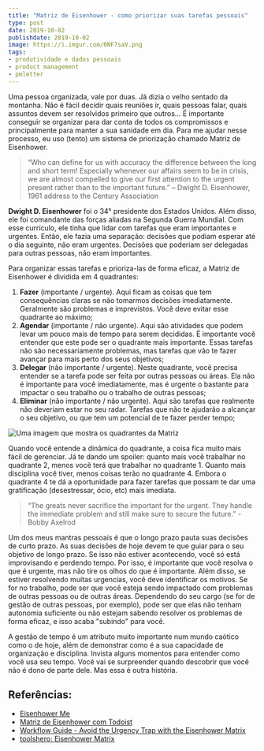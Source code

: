 ```yaml
---
title: "Matriz de Eisenhower - como priorizar suas tarefas pessoais"
type: post
date: 2019-10-02
publishdate: 2019-10-02
image: https://i.imgur.com/0NF7saV.png
tags:
- produtividade e dados pessoais
- product management
- pmletter
---
```


Uma pessoa organizada, vale por duas. Já dizia o velho sentado da montanha. Não é fácil decidir quais reuniões ir, quais pessoas falar, quais assuntos devem ser resolvidos primeiro que outros… É importante conseguir se organizar para dar conta de todos os compromissos e principalmente para manter a sua sanidade em dia. Para me ajudar nesse processo, eu uso (tento) um sistema de priorização chamado Matriz de Eisenhower.

> “Who can define for us with accuracy the difference between the long and short term! Especially whenever our affairs seem to be in crisis, we are almost compelled to give our first attention to the urgent present rather than to the important future.” – Dwight D. Eisenhower, 1961 address to the Century Association

**Dwight D. Eisenhower** foi o 34° presidente dos Estados Unidos. Além disso, ele foi comandante das forças aliadas na Segunda Guerra Mundial. Com esse currículo, ele tinha que lidar com tarefas que eram importantes e urgentes. Então, ele fazia uma separação: decisões que podiam esperar até o dia seguinte, não eram urgentes. Decisões que poderiam ser delegadas para outras pessoas, não eram importantes. 

Para organizar essas tarefas e prioriza-las de forma eficaz, a Matriz de Eisenhower é dividida em 4 quadrantes: 

1. **Fazer** (importante / urgente). Aqui ficam as coisas que tem consequências claras se não tomarmos decisões imediatamente. Geralmente são problemas e imprevistos. Você deve evitar esse quadrante ao máximo;
2. **Agendar** (importante / não urgente). Aqui são atividades que podem levar um pouco mais de tempo para serem decididas. É importante você entender que este pode ser o quadrante mais importante. Essas tarefas não são necessariamente problemas, mas tarefas que vão te fazer avançar para mais perto dos seus objetivos;
3. **Delegar** (não importante / urgente). Neste quadrante, você precisa entender se a tarefa pode ser feita por outras pessoas ou áreas. Ela não é importante para você imediatamente, mas é urgente o bastante para impactar o seu trabalho ou o trabalho de outras pessoas;
4. **Eliminar** (não importante / não urgente). Aqui são tarefas que realmente não deveriam estar no seu radar. Tarefas que não te ajudarão a alcançar o seu objetivo, ou que tem um potencial de te fazer perder tempo;

![Uma imagem que mostra os quadrantes da Matriz](https://i.imgur.com/ztLqvLR.png)

Quando você entende a dinâmica do quadrante, a coisa fica muito mais fácil de gerenciar. Já te dando um spoiler: quanto mais você trabalhar no quadrante 2, menos você terá que trabalhar no quadrante 1. Quanto mais disciplina você tiver, menos coisas terão no quadrante 4. Embora o quadrante 4 te dá a oportunidade para fazer tarefas que possam te dar uma gratificação (desestressar, ócio, etc) mais imediata.

> ‪“The greats never sacrifice the important for the urgent. They handle the immediate problem and still make sure to secure the future.” - Bobby Axelrod‬

Um dos meus mantras pessoais é que o longo prazo pauta suas decisões de curto prazo. As suas decisões de hoje devem te que guiar para o seu objetivo de longo prazo. Se isso não estiver acontecendo, você só está improvisando e perdendo tempo. Por isso, é importante que você resolva o que é urgente, mas não tire os olhos do que é importante. Além disso, se estiver resolvendo muitas urgencias, você deve identificar os motivos. Se for no trabalho, pode ser que você esteja sendo impactado com problemas de outras pessoas ou de outras áreas. Dependendo do seu cargo (se for de gestão de outras pessoas, por exemplo), pode ser que elas não tenham autonomia suficiente ou não estejam sabendo resolver os problemas de forma eficaz, e isso acaba "subindo" para você.

A gestão de tempo é um atributo muito importante num mundo caótico como o de hoje, além de demonstrar como é a sua capacidade de organização e disciplina. Invista alguns momentos para entender como você usa seu tempo. Você vai se surpreender quando descobrir que você não é dono de parte dele. Mas essa é outra história.

## Referências:
- [Eisenhower Me](https://www.eisenhower.me/)
- [Matriz de Eisenhower com Todoist](https://get.todoist.help/hc/pt-br/articles/210762449-Matriz-de-Eisenhower-com-Todoist)
- [Workflow Guide - Avoid the Urgency Trap with the Eisenhower Matrix](https://doist.com/blog/eisenhower-matrix/)
- [toolshero: Eisenhower Matrix](https://www.toolshero.com/time-management/eisenhower-matrix/)
